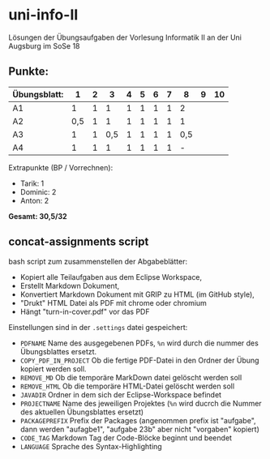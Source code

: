 # uni-info-II
Lösungen der Übungsaufgaben der Vorlesung Informatik II an der Uni Augsburg im SoSe 18

## Punkte:

|Übungsblatt: |1  |2  |3  |4  |5  |6  |7  |8  |9  |10 |
|-------------|---|---|---|---|---|---|---|---|---|---|
|A1           | 1 | 1 | 1 | 1 | 1 | 1 |1  |2  |   |   |
|A2           |0,5| 1 | 1 | 1 | 1 | 1 |1  |1  |   |   |
|A3           | 1 | 1 |0,5| 1 | 1 | 1 |1  |0,5|   |   |
|A4           | 1 | 1 | 1 | 1 | 1 | 1 |1  |-  |   |   |

Extrapunkte (BP / Vorrechnen):

 - Tarik: 1
 - Dominic: 2
 - Anton: 2


**Gesamt: 30,5/32**


## concat-assignments script

bash script zum zusammenstellen der Abgabeblätter:

 - Kopiert alle Teilaufgaben aus dem Eclipse Workspace,
 - Erstellt Markdown Dokument,
 - Konvertiert Markdown Dokument mit GRIP zu HTML (im GitHub style),
 - "Drukt" HTML Datei als PDF mit chrome oder chromium
 - Hängt "turn-in-cover.pdf" vor das PDF


Einstellungen sind in der `.settings` datei gespeichert:

 - `PDFNAME` Name des ausgegebenen PDFs, `%n` wird durch die nummer des Übungsblattes ersetzt.
 - `COPY_PDF_IN_PROJECT` Ob die fertige PDF-Datei in den Ordner der Übung kopiert werden soll.
 - `REMOVE_MD` Ob die temporäre MarkDown datei gelöscht werden soll
 - `REMOVE_HTML` Ob die temporäre HTML-Datei gelöscht werden soll
 - `JAVADIR` Ordner in dem sich der Eclipse-Workspace befindet
 - `PROJECTNAME` Name des jeweiligen Projektes (`%n` wird ducrch die Nummer des aktuellen Übungsblattes ersetzt)
 - `PACKAGEPREFIX` Prefix der Packages (angenommen prefix ist "aufgabe", dann werden "aufagbe1", "aufgabe 23b" aber nicht "vorgaben" kopiert)
 - `CODE_TAG` Markdown Tag der Code-Blöcke beginnt und beendet
 - `LANGUAGE` Sprache des Syntax-Highlighting
